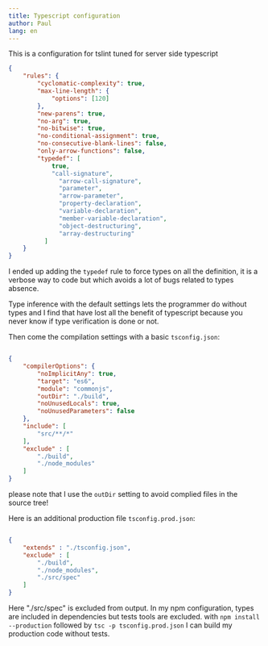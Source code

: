 ```yaml
---
title: Typescript configuration
author: Paul
lang: en
---
```



This is a configuration for tslint tuned for server side typescript

```json
{
    "rules": {
        "cyclomatic-complexity": true,
        "max-line-length": {
            "options": [120]
        },
        "new-parens": true,
        "no-arg": true,
        "no-bitwise": true,
        "no-conditional-assignment": true,
        "no-consecutive-blank-lines": false,
        "only-arrow-functions": false,
        "typedef": [
            true,
            "call-signature",
              "arrow-call-signature",
              "parameter",
              "arrow-parameter",
              "property-declaration",
              "variable-declaration",
              "member-variable-declaration",
              "object-destructuring",
              "array-destructuring"
          ]
    }
}
```


I ended up adding the `typedef` rule to force types on all the definition, it is a verbose way to code but which avoids a lot of bugs related to types absence.

Type inference with the default settings lets the programmer do without types and I find that have lost all the benefit of typescript because you never know if type verification is done or not.

Then come the compilation settings with a basic `tsconfig.json`:

```json

{
    "compilerOptions": {
        "noImplicitAny": true,
        "target": "es6",
        "module": "commonjs",
        "outDir": "./build",
        "noUnusedLocals": true,
        "noUnusedParameters": false
    },
    "include": [
        "src/**/*"
    ],
    "exclude" : [
        "./build",
        "./node_modules"
    ]
}

```

please note that I use the `outDir` setting to avoid complied files in the source tree!

Here is an additional production file `tsconfig.prod.json`:


```json

{
    "extends" : "./tsconfig.json",
    "exclude" : [
        "./build",
        "./node_modules",
        "./src/spec"
    ]
}


```

Here "./src/spec" is excluded from output. In my npm configuration, types are included in dependencies but tests tools are excluded. with `npm install --production` followed by `tsc -p tsconfig.prod.json` I can build my production code without tests.
